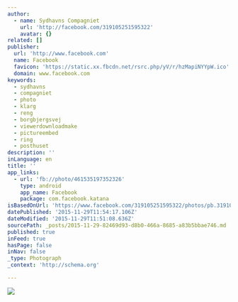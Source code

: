 ```yaml
---
author:
  - name: Sydhavns Compagniet
    url: 'http://facebook.com/319105251595322'
    avatar: {}
related: []
publisher:
  url: 'http://www.facebook.com'
  name: Facebook
  favicon: 'https://static.xx.fbcdn.net/rsrc.php/yV/r/hzMapiNYYpW.ico'
  domain: www.facebook.com
keywords:
  - sydhavns
  - compagniet
  - photo
  - klarg
  - reng
  - borgbjergsvej
  - viewerdownloadmake
  - pictureembed
  - ring
  - posthuset
description: ''
inLanguage: en
title: ''
app_links:
  - url: 'fb://photo/461535197352326'
    type: android
    app_name: Facebook
    package: com.facebook.katana
isBasedOnUrl: 'https://www.facebook.com/319105251595322/photos/pb.319105251595322.-2207520000.1448797835./461535197352326/?type=3&src=https%3A%2F%2Fscontent-arn2-1.xx.fbcdn.net%2Fhphotos-xap1%2Ft31.0-8%2F10472260_461535197352326_9147132642887017940_o.jpg&smallsrc=https%3A%2F%2Fscontent-arn2-1.xx.fbcdn.net%2Fhphotos-xap1%2Fv%2Ft1.0-9%2F12243035_461535197352326_9147132642887017940_n.jpg%3Foh%3D7070188e8f4a2190a2706d81c797c2b7%26oe%3D56AC30CC&size=2048%2C1360&fbid=461535197352326'
datePublished: '2015-11-29T11:54:17.106Z'
dateModified: '2015-11-29T11:51:08.636Z'
sourcePath: _posts/2015-11-29-82469d93-d8b0-466a-8685-a83b5bbae746.md
published: true
inFeed: true
hasPage: false
inNav: false
_type: Photograph
_context: 'http://schema.org'

---
```

![](https://scontent.xx.fbcdn.net/hphotos-xap1/t31.0-8/s720x720/10472260_461535197352326_9147132642887017940_o.jpg)